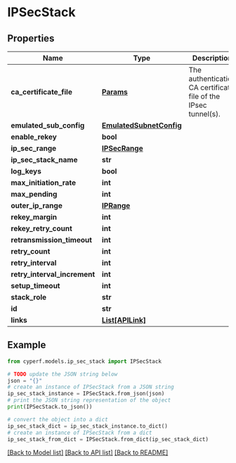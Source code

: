 # IPSecStack


## Properties

Name | Type | Description | Notes
------------ | ------------- | ------------- | -------------
**ca_certificate_file** | [**Params**](Params.md) | The authentication CA certificate file of the IPsec tunnel(s). | [optional] 
**emulated_sub_config** | [**EmulatedSubnetConfig**](EmulatedSubnetConfig.md) |  | [optional] 
**enable_rekey** | **bool** |  | 
**ip_sec_range** | [**IPSecRange**](IPSecRange.md) |  | [optional] 
**ip_sec_stack_name** | **str** |  | 
**log_keys** | **bool** |  | 
**max_initiation_rate** | **int** |  | 
**max_pending** | **int** |  | 
**outer_ip_range** | [**IPRange**](IPRange.md) |  | [optional] 
**rekey_margin** | **int** |  | 
**rekey_retry_count** | **int** |  | 
**retransmission_timeout** | **int** |  | 
**retry_count** | **int** |  | 
**retry_interval** | **int** |  | 
**retry_interval_increment** | **int** |  | [optional] 
**setup_timeout** | **int** |  | 
**stack_role** | **str** |  | 
**id** | **str** |  | 
**links** | [**List[APILink]**](APILink.md) |  | [optional] 

## Example

```python
from cyperf.models.ip_sec_stack import IPSecStack

# TODO update the JSON string below
json = "{}"
# create an instance of IPSecStack from a JSON string
ip_sec_stack_instance = IPSecStack.from_json(json)
# print the JSON string representation of the object
print(IPSecStack.to_json())

# convert the object into a dict
ip_sec_stack_dict = ip_sec_stack_instance.to_dict()
# create an instance of IPSecStack from a dict
ip_sec_stack_from_dict = IPSecStack.from_dict(ip_sec_stack_dict)
```
[[Back to Model list]](../README.md#documentation-for-models) [[Back to API list]](../README.md#documentation-for-api-endpoints) [[Back to README]](../README.md)



